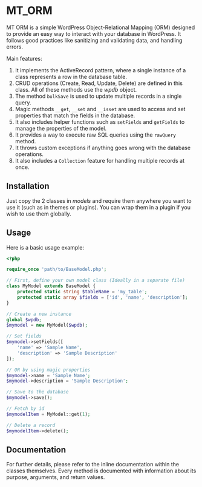 # MT_ORM

MT ORM is a simple WordPress Object-Relational Mapping (ORM) designed to provide an easy way to interact with your database in WordPress.
It follows good practices like sanitizing and validating data, and handling errors.

Main features:

1. It implements the ActiveRecord pattern, where a single instance of a class represents a row in the database table.
2. CRUD operations (Create, Read, Update, Delete) are defined in this class. All of these methods use the _wpdb_ object.
3. The method `bulkSave` is used to update multiple records in a single query.
4. Magic methods `__get`, `__set` and `__isset` are used to access and set properties that match the fields in the database.
5. It also includes helper functions such as `setFields` and `getFields` to manage the properties of the model.
6. It provides a way to execute raw SQL queries using the `rawQuery` method.
7. It throws custom exceptions if anything goes wrong with the database operations.
8. It also includes a `Collection` feature for handling multiple records at once.

## Installation

Just copy the 2 classes in _models_ and require them anywhere you want to use it (such as in themes or plugins). You can wrap them in a plugin if you wish to use them globally.

## Usage

Here is a basic usage example:

```php
<?php

require_once 'path/to/BaseModel.php';

// First, define your own model class (Ideally in a separate file)
class MyModel extends BaseModel {
    protected static string $tableName = 'my_table';
    protected static array $fields = ['id', 'name', 'description'];
}

// Create a new instance
global $wpdb;
$mymodel = new MyModel($wpdb);

// Set fields
$mymodel->setFields([
    'name' => 'Sample Name',
    'description' => 'Sample Description'
]);

// OR by using magic properties
$mymodel->name = 'Sample Name';
$mymodel->description = 'Sample Description';

// Save to the database
$mymodel->save();

// Fetch by id
$mymodelItem = MyModel::get(1);

// Delete a record
$mymodelItem->delete();
```


## Documentation

For further details, please refer to the inline documentation within the classes themselves. Every method is documented with information about its purpose, arguments, and return values.
